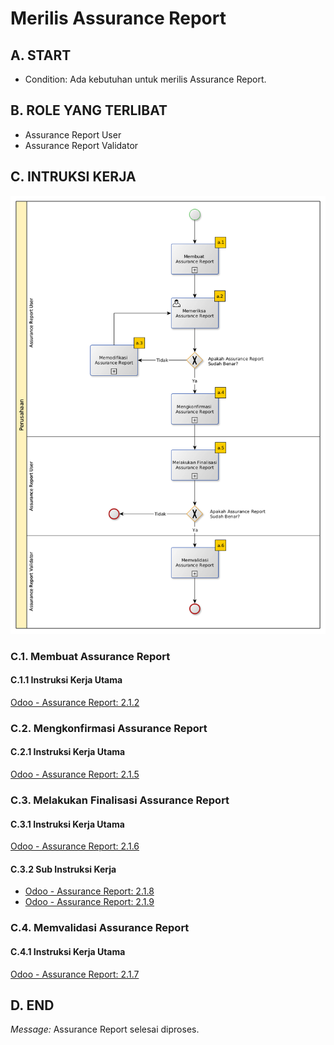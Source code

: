 # Merilis Assurance Report

## A. START

* Condition: Ada kebutuhan untuk merilis Assurance Report.

## B. ROLE YANG TERLIBAT

* Assurance Report User
* Assurance Report Validator

## C. INTRUKSI KERJA

![](../img/sop/sop-merilis-assurance-report.png)

### C.1. Membuat Assurance Report

#### C.1.1 Instruksi Kerja Utama

[Odoo - Assurance Report: 2.1.2](../transaksi/assurance-report/membuat.md)

### C.2. Mengkonfirmasi Assurance Report

#### C.2.1 Instruksi Kerja Utama

[Odoo - Assurance Report: 2.1.5](../transaksi/assurance-report/mengkonfirmasi.md)

### C.3. Melakukan Finalisasi Assurance Report

#### C.3.1 Instruksi Kerja Utama

[Odoo - Assurance Report: 2.1.6](../transaksi/assurance-report/melakukan-finalisasi.md)

#### C.3.2 Sub Instruksi Kerja

* [Odoo - Assurance Report: 2.1.8](../transaksi/assurance-report/memilih-jawaban-qualitative.md)
* [Odoo - Assurance Report: 2.1.9](../transaksi/assurance-report/mengisi-jawaban-quantitative.md)

### C.4. Memvalidasi Assurance Report

#### C.4.1 Instruksi Kerja Utama

[Odoo - Assurance Report: 2.1.7](../transaksi/assurance-report/memvalidasi.md)

## D. END

*Message:* Assurance Report selesai diproses.
